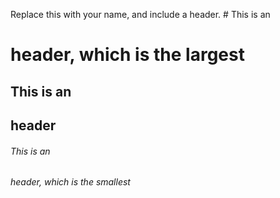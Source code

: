 Replace this with your name, and include a header.                                                           # This is an <h1> header, which is the largest

## This is an <h2> header

###### This is an <h6> header, which is the smallest
